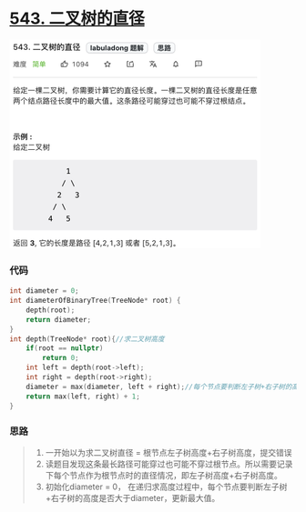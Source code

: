 # [543. 二叉树的直径](https://leetcode.cn/problems/diameter-of-binary-tree/)

<img src="https://raw.githubusercontent.com/damenshi/myImage/main/img/image-20220718150445774.png" alt="image-20220718150445774" style="zoom:50%;" />

### 代码
```c++
int diameter = 0;
int diameterOfBinaryTree(TreeNode* root) {
    depth(root);
    return diameter;
}
int depth(TreeNode* root){//求二叉树高度
    if(root == nullptr)
        return 0;
    int left = depth(root->left);
    int right = depth(root->right);
    diameter = max(diameter, left + right);//每个节点要判断左子树+右子树的高度是否大于diameter，更新最大值。
    return max(left, right) + 1;
}
```

### 思路
> 1. 一开始以为求二叉树直径 = 根节点左子树高度+右子树高度，提交错误
> 2. 读题目发现这条最长路径可能穿过也可能不穿过根节点。所以需要记录下每个节点作为根节点时的直径情况，即左子树高度+右子树高度。
> 3. 初始化diameter = 0， 在递归求高度过程中，每个节点要判断左子树+右子树的高度是否大于diameter，更新最大值。

